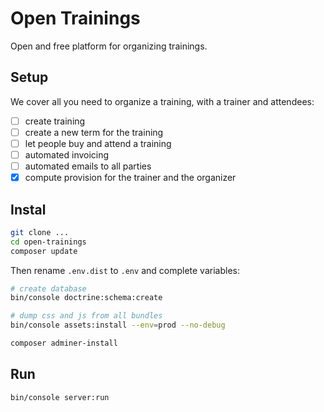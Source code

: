 # Open Trainings

Open and free platform for organizing trainings. 

## Setup

We cover all you need to organize a training, with a trainer and attendees:

- [ ] create training
- [ ] create a new term for the training
- [ ] let people buy and attend a training
- [ ] automated invoicing
- [ ] automated emails to all parties
- [x] compute provision for the trainer and the organizer

## Instal

```bash
git clone ...
cd open-trainings
composer update
```

Then rename `.env.dist` to `.env` and complete variables:

```bash
# create database
bin/console doctrine:schema:create 

# dump css and js from all bundles
bin/console assets:install --env=prod --no-debug

composer adminer-install
```

## Run

```bash
bin/console server:run
```

